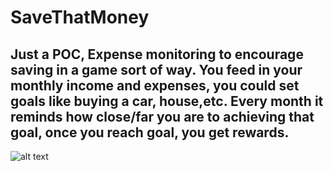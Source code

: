 # SaveThatMoney
## Just a POC, Expense monitoring to encourage saving in a game sort of way. You feed in your monthly income and expenses, you could set goals like buying a car, house,etc. Every month it reminds how close/far you are to achieving that goal, once you reach goal, you get rewards. 
![alt text](https://cdn.pixabay.com/photo/2018/06/03/17/36/save-3451075_960_720.jpg)
